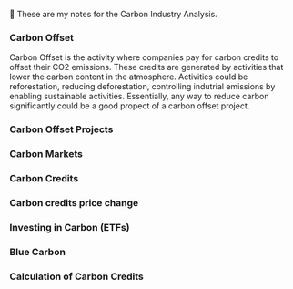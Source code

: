 :notebook: These are my notes for the Carbon Industry Analysis.

### Carbon Offset
Carbon Offset is the activity where companies pay for carbon credits to offset their CO2 emissions. These credits are generated by activities that lower the carbon content in the atmosphere. Activities could be reforestation, reducing deforestation, controlling indutrial emissions by enabling sustainable activities. Essentially, any way to reduce carbon significantly could be a good propect of a carbon offset project.

### Carbon Offset Projects
### Carbon Markets
### Carbon Credits
### Carbon credits price change
### Investing in Carbon (ETFs)
### Blue Carbon

### Calculation of Carbon Credits
